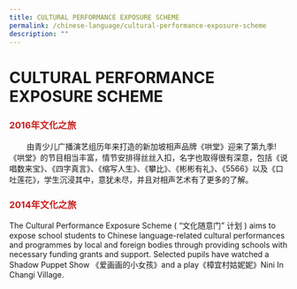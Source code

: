 ```yaml
---
title: CULTURAL PERFORMANCE EXPOSURE SCHEME
permalink: /chinese-language/cultural-performance-exposure-scheme
description: ""
---
```

CULTURAL PERFORMANCE EXPOSURE SCHEME
====================================

### <span style = "color: #c81b1b"> <b>2016年文化之旅</b> </span>

        由青少儿广播演艺组历年来打造的新加坡相声品牌《哄堂》迎来了第九季!《哄堂》的节目相当丰富，情节安排得丝丝入扣，名字也取得很有深意，包括《说唱数来宝》、《四字真言》、《缩写人生》、《攀比》、《彬彬有礼》、《5566》以及《口吐莲花》，学生沉浸其中，意犹未尽，并且对相声艺术有了更多的了解。



### <span style = "color: #c81b1b"> <b>2014年文化之旅</b> </span>

The Cultural Performance Exposure Scheme ( “文化随意门” 计划 ) aims to expose school students to Chinese language-related cultural performances and programmes by local and foreign bodies through providing schools with necessary funding grants and support. Selected pupils have watched a Shadow Puppet Show 《爱画画的小女孩》and a play《樟宜村姑妮妮》Nini In Changi Village.